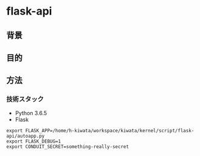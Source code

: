 # flask-api

## 背景

## 目的

## 方法

### 技術スタック
- Python 3.6.5
- Flask


```bashrc
export FLASK_APP=/home/h-kiwata/workspace/kiwata/kernel/script/flask-api/autoapp.py
export FLASK_DEBUG=1
export CONDUIT_SECRET=something-really-secret
```
